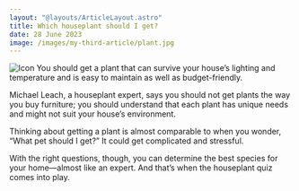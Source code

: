 ```yaml
---
layout: "@layouts/ArticleLayout.astro"
title: Which houseplant should I get?
date: 28 June 2023
image: /images/my-third-article/plant.jpg
---
```


![Icon](/images/my-third-article/redflowers.jpg)
You should get a plant that can survive your house’s lighting and temperature and is easy to maintain as well as budget-friendly.

Michael Leach, a houseplant expert, says you should not get plants the way you buy furniture; you should understand that each plant has unique needs and might not suit your house’s environment.

Thinking about getting a plant is almost comparable to when you wonder, “What pet should I get?” It could get complicated and stressful.

With the right questions, though, you can determine the best species for your home—almost like an expert. And that’s when the houseplant quiz comes into play.
